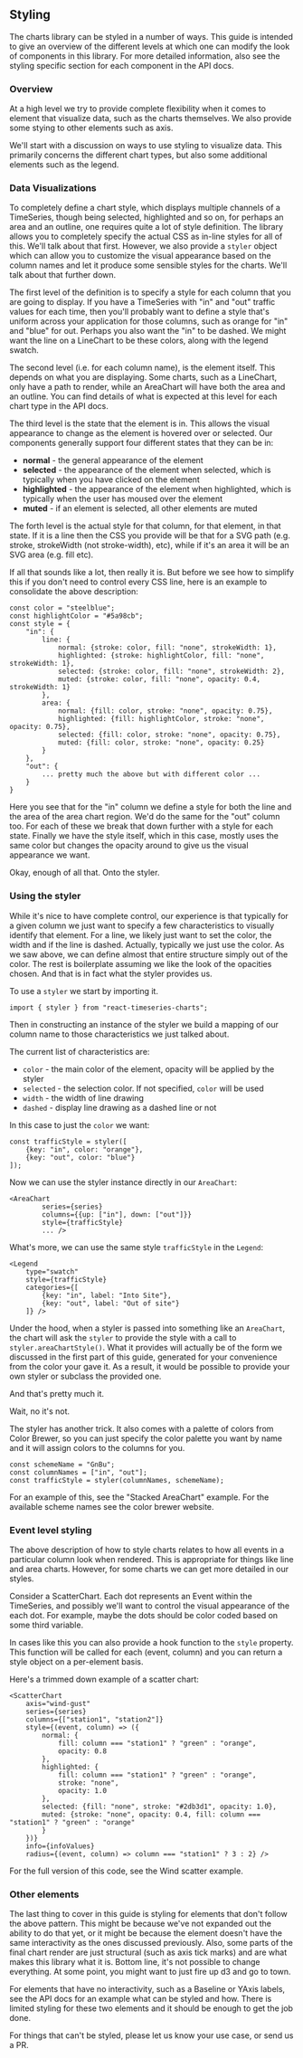 
## Styling

The charts library can be styled in a number of ways. This guide is intended to give an overview of the different levels at which one can modify the look of components in this library. For more detailed information, also see the styling specific section for each component in the API docs.

### Overview

At a high level we try to provide complete flexibility when it comes to element that visualize data, such as the charts themselves. We also provide some stying to other elements such as axis.

We'll start with a discussion on ways to use styling to visualize data. This primarily concerns the different chart types, but also some additional elements such as the legend.

### Data Visualizations

To completely define a chart style, which displays multiple channels of a TimeSeries, though being selected, highlighted and so on, for perhaps an area and an outline, one requires quite a lot of style definition. The library allows you to completely specify the actual CSS as in-line styles for all of this. We'll talk about that first. However, we also provide a `styler` object which can allow you to customize the visual appearance based on the column names and let it produce some sensible styles for the charts. We'll talk about that further down.

The first level of the definition is to specify a style for each column that you are going to display. If you have a TimeSeries with "in" and "out" traffic values for each time, then you'll probably want to define a style that's uniform across your application for those columns, such as orange for "in" and "blue" for out. Perhaps you also want the "in" to be dashed. We might want the line on a LineChart to be these colors, along with the legend swatch.

The second level (i.e. for each column name), is the element itself. This depends on what you are displaying. Some charts, such as a LineChart, only have a path to render, while an AreaChart will have both the area and an outline. You can find details of what is expected at this level for each chart type in the API docs.

The third level is the state that the element is in. This allows the visual appearance to change as the element is hovered over or selected. Our components generally support four different states that they can be in:

 * **normal** - the general appearance of the element
 * **selected** - the appearance of the element when selected, which is typically when you have clicked on the element
 * **highlighted** - the appearance of the element when highlighted, which is typically when the user has moused over the element
 * **muted** - if an element is selected, all other elements are muted

The forth level is the actual style for that column, for that element, in that state. If it is a line then the CSS you provide will be that for a SVG path (e.g. stroke, strokeWidth (not stroke-width), etc), while if it's an area it will be an SVG area (e.g. fill etc).

If all that sounds like a lot, then really it is. But before we see how to simplify this if you don't need to control every CSS line, here is an example to consolidate the above description:

    const color = "steelblue";
    const highlightColor = "#5a98cb";
    const style = {
        "in": {
            line: {
                normal: {stroke: color, fill: "none", strokeWidth: 1},
                highlighted: {stroke: highlightColor, fill: "none", strokeWidth: 1},
                selected: {stroke: color, fill: "none", strokeWidth: 2},
                muted: {stroke: color, fill: "none", opacity: 0.4, strokeWidth: 1}
            },
            area: {
                normal: {fill: color, stroke: "none", opacity: 0.75},
                highlighted: {fill: highlightColor, stroke: "none", opacity: 0.75},
                selected: {fill: color, stroke: "none", opacity: 0.75},
                muted: {fill: color, stroke: "none", opacity: 0.25}
            }
        },
        "out": {
            ... pretty much the above but with different color ...
        }
    }

Here you see that for the "in" column we define a style for both the line and the area of the area chart region. We'd do the same for the "out" column too. For each of these we break that down further with a style for each state. Finally we have the style itself, which in this case, mostly uses the same color but changes the opacity around to give us the visual appearance we want.

Okay, enough of all that. Onto the styler.

### Using the styler

While it's nice to have complete control, our experience is that typically for a given column we just want to specify a few characteristics to visually identify that element. For a line, we likely just want to set the color, the width and if the line is dashed. Actually, typically we just use the color. As we saw above, we can define almost that entire structure simply out of the color. The rest is boilerplate assuming we like the look of the opacities chosen. And that is in fact what the styler provides us.

To use a `styler` we start by importing it.

    import { styler } from "react-timeseries-charts";

Then in constructing an instance of the styler we build a mapping of our column name to those characteristics we just talked about.

The current list of characteristics are:
 * `color` - the main color of the element, opacity will be applied by the styler
 * `selected` - the selection color. If not specified, `color` will be used
 * `width` - the width of line drawing
 * `dashed` - display line drawing as a dashed line or not

In this case to just the `color` we want:

    const trafficStyle = styler([
        {key: "in", color: "orange"},
        {key: "out", color: "blue"}
    ]);

Now we can use the styler instance directly in our `AreaChart`:

    <AreaChart
            series={series}
            columns={{up: ["in"], down: ["out"]}}
            style={trafficStyle}
            ... />

What's more, we can use the same style `trafficStyle` in the `Legend`:

    <Legend
        type="swatch"
        style={trafficStyle}
        categories={[
            {key: "in", label: "Into Site"},
            {key: "out", label: "Out of site"}
        ]} />

Under the hood, when a styler is passed into something like an `AreaChart`, the chart will ask the `styler` to provide the style with a call to `styler.areaChartStyle()`. What it provides will actually be of the form we discussed in the first part of this guide, generated for your convenience from the color your gave it. As a result, it would be possible to provide your own styler or subclass the provided one.

And that's pretty much it.

Wait, no it's not.

The styler has another trick. It also comes with a palette of colors from Color Brewer, so you can just specify the color palette you want by name and it will assign colors to the columns for you.

    const schemeName = "GnBu";
    const columnNames = ["in", "out"];
    const trafficStyle = styler(columnNames, schemeName);

For an example of this, see the "Stacked AreaChart" example. For the available scheme names see the color brewer website.

### Event level styling

The above description of how to style charts relates to how all events in a particular column look when rendered. This is appropriate for things like line and area charts. However, for some charts we can get more detailed in our styles.

Consider a ScatterChart. Each dot represents an Event within the TimeSeries, and possibly we'll want to control the visual appearance of the each dot. For example, maybe the dots should be color coded based on some third variable.

In cases like this you can also provide a hook function to the `style` property. This function will be called for each (event, column) and you can return a style object on a per-element basis.

Here's a trimmed down example of a scatter chart:

    <ScatterChart
        axis="wind-gust"
        series={series}
        columns={["station1", "station2"]}
        style={(event, column) => ({
            normal: {
                fill: column === "station1" ? "green" : "orange",
                opacity: 0.8
            },
            highlighted: {
                fill: column === "station1" ? "green" : "orange",
                stroke: "none",
                opacity: 1.0
            },
            selected: {fill: "none", stroke: "#2db3d1", opacity: 1.0},
            muted: {stroke: "none", opacity: 0.4, fill: column === "station1" ? "green" : "orange"
            }
        })}
        info={infoValues}
        radius={(event, column) => column === "station1" ? 3 : 2} />

For the full version of this code, see the Wind scatter example.

### Other elements

The last thing to cover in this guide is styling for elements that don't follow the above pattern. This might be because we've not expanded out the ability to do that yet, or it might be because the element doesn't have the same interactivity as the ones discussed previously. Also, some parts of the final chart render are just structural (such as axis tick marks) and are what makes this library what it is. Bottom line, it's not possible to change everything. At some point, you might want to just fire up d3 and go to town.

For elements that have no interactivity, such as a Baseline or YAxis labels, see the API docs for an example what can be styled and how. There is limited styling for these two elements and it should be enough to get the job done.

For things that can't be styled, please let us know your use case, or send us a PR.


